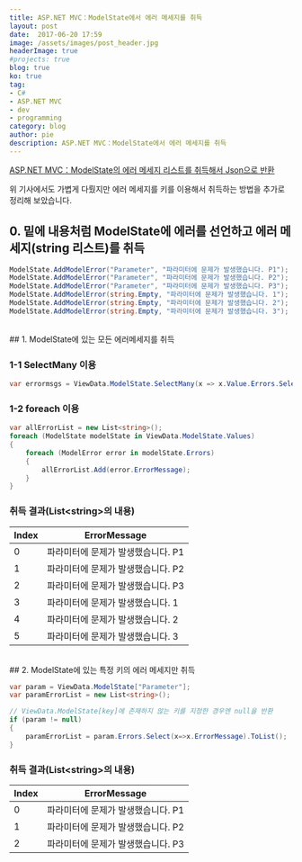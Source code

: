 ```yaml
---
title: ASP.NET MVC：ModelState에서 에러 메세지를 취득
layout: post
date:  2017-06-20 17:59
image: /assets/images/post_header.jpg
headerImage: true
#projects: true
blog: true
ko: true
tag:
- C#
- ASP.NET MVC
- dev
- programming
category: blog
author: pie
description: ASP.NET MVC：ModelState에서 에러 메세지를 취득
---
```


[ASP.NET MVC：ModelState의 에러 메세지 리스트를 취득해서 Json으로 반환](/entry/blog/0029/)

위 기사에서도 가볍게 다뤘지만 에러 메세지를 키를 이용해서 취득하는 방법을 추가로 정리해 보았습니다.
<br>
## 0. 밑에 내용처럼 ModelState에 에러를 선언하고 에러 메세지(string 리스트)를 취득

```cs
ModelState.AddModelError("Parameter", "파라미터에 문제가 발생했습니다. P1");
ModelState.AddModelError("Parameter", "파라미터에 문제가 발생했습니다. P2");
ModelState.AddModelError("Parameter", "파라미터에 문제가 발생했습니다. P3");
ModelState.AddModelError(string.Empty, "파라미터에 문제가 발생했습니다. 1");
ModelState.AddModelError(string.Empty, "파라미터에 문제가 발생했습니다. 2");
ModelState.AddModelError(string.Empty, "파라미터에 문제가 발생했습니다. 3");
```

<br>
## 1. ModelState에 있는 모든 에러메세지를 취득

### 1-1 SelectMany 이용
```cs
var errormsgs = ViewData.ModelState.SelectMany(x => x.Value.Errors.Select(z => z.ErrorMessage)).ToList();
```

### 1-2 foreach 이용
```cs
var allErrorList = new List<string>();
foreach (ModelState modelState in ViewData.ModelState.Values)
{
	foreach (ModelError error in modelState.Errors)
	{
		allErrorList.Add(error.ErrorMessage);
	}
}
```

### 취득 결과(List<string\>의 내용)

|Index|ErrorMessage|
|--|--|
|0|파라미터에 문제가 발생했습니다. P1|
|1|파라미터에 문제가 발생했습니다. P2|
|2|파라미터에 문제가 발생했습니다. P3|
|3|파라미터에 문제가 발생했습니다. 1|
|4|파라미터에 문제가 발생했습니다. 2|
|5|파라미터에 문제가 발생했습니다. 3|


<br>
## 2. ModelState에 있는 특정 키의 에러 메세지만 취득

```cs
var param = ViewData.ModelState["Parameter"];
var paramErrorList = new List<string>();

// ViewData.ModelState[key]에 존재하지 않는 키를 지정한 경우엔 null을 반환
if (param != null)
{
	paramErrorList = param.Errors.Select(x=>x.ErrorMessage).ToList();
}
```

### 취득 결과(List<string\>의 내용)
|Index|ErrorMessage|
|--|--|
|0|파라미터에 문제가 발생했습니다. P1|
|1|파라미터에 문제가 발생했습니다. P2|
|2|파라미터에 문제가 발생했습니다. P3|
